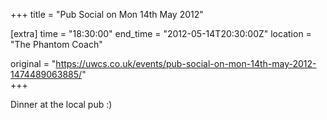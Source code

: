 +++
title = "Pub Social on Mon 14th May 2012"

[extra]
time = "18:30:00"
end_time = "2012-05-14T20:30:00Z"
location = "The Phantom Coach"

original = "https://uwcs.co.uk/events/pub-social-on-mon-14th-may-2012-1474489063885/"    
+++

Dinner at the local pub :)

